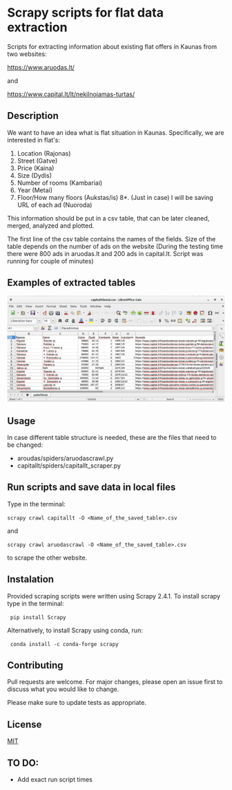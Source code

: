 # Scrapy scripts for flat data extraction

Scripts for extracting information about existing flat offers in Kaunas from two websites:

https://www.aruodas.lt/

and

https://www.capital.lt/lt/nekilnojamas-turtas/


## Description

We want to have an idea what is flat situation in Kaunas. Specifically, we are interested in flat's:
1. Location (Rajonas)
2. Street (Gatve)
3. Price (Kaina)
4. Size (Dydis)
5. Number of rooms (Kambariai)
6. Year (Metai)
7. Floor/How many floors (Aukstas/is)
8*. (Just in case) I will be saving URL of each ad (Nuoroda) 

This information should be put in a csv table, that can be later cleaned, merged, analyzed and plotted.

The first line of the csv table contains the names of the fields. Size of the table depends on the number of ads on the website (During the testing time there were 800 ads in aruodas.lt and 200 ads in capital.lt. Script was running for couple of minutes)

## Examples of extracted tables

![Alt text](/images/Screenshot_of_table.png?raw=true "Screenshot of extracted table")


## Usage

In case different table structure is needed, these are the files that need to be changed:

* aroudas/spiders/aruodascrawl.py 
* capitallt/spiders/capitallt_scraper.py

## Run scripts and save data in local files

Type in the terminal:

`scrapy crawl capitallt -O <Name_of_the_saved_table>.csv`

and  

`scrapy crawl aruodascrawl -O <Name_of_the_saved_table>.csv`

to scrape the other website.

## Instalation

Provided scraping scripts were written using Scrapy 2.4.1. To install scrapy type in the terminal:

` pip install Scrapy`

Alternatively, to install Scrapy using conda, run:

` conda install -c conda-forge scrapy`

## Contributing
Pull requests are welcome. For major changes, please open an issue first to discuss what you would like to change.

Please make sure to update tests as appropriate.

## License
[MIT](https://choosealicense.com/licenses/mit/)


## TO DO:
* Add exact run script times
